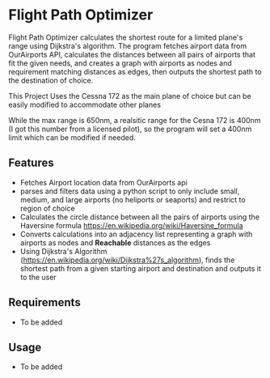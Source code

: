 # Flight Path Optimizer

Flight Path Optimizer calculates the shortest route for a limited plane's range using Dijkstra's algorithm. The program fetches airport data from OurAirports API, calculates the distances between all pairs of airports that fit the given needs, and creates a graph with airports as nodes and requirement matching distances as edges, then outputs the shortest path to the destination of choice.


This Project Uses the Cessna 172 as the main plane of choice but can be easily modified to accommodate other planes

While the max range is 650nm, a realsitic range for the Cesna 172 is 400nm (I got this number from a licensed pilot), so the program will set a 400nm limit which can be modified if needed.

## Features

- Fetches Airport location data from OurAirports api
- parses and filters data using a python script to only include
small, medium, and large airports (no heliports or seaports) and restrict to region of choice
- Calculates the circle distance between all the pairs of airports
using the Haversine formula https://en.wikipedia.org/wiki/Haversine_formula
- Converts calculations into an adjacency list representing a graph with airports as nodes and **Reachable** distances as the edges
- Using Dijkstra's Algorithm (https://en.wikipedia.org/wiki/Dijkstra%27s_algorithm), finds the shortest path from a given starting airport and destination and outputs it to the user


## Requirements

- To be added

## Usage

- To be added


